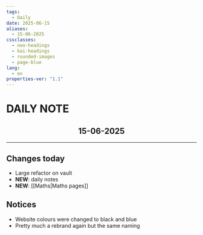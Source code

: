 ```yaml
---
tags:
  - Daily
date: 2025-06-15
aliases:
  - 15-06-2025
cssclasses:
  - neo-headings
  - bai-headings
  - rounded-images
  - page-blue
lang:
  - en
properties-ver: "1.1"
---
```

# DAILY NOTE
<h2 style="text-align:center;">15-06-2025</h2>

***
## Changes today
- Large refactor on vault
- **NEW**: daily notes
- **NEW**: [[Maths|Maths pages]]

## Notices
- Website colours were changed to black and blue
- Pretty much a rebrand again but the same naming